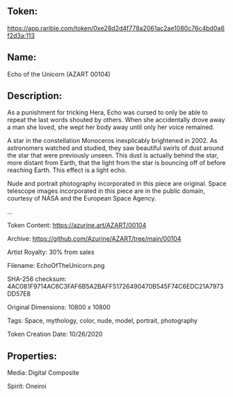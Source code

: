 ## Token:

https://app.rarible.com/token/0xe28d2d4f778a2061ac2ae1080c76c4bd0a6f2d3a:113

## Name:

Echo of the Unicorn (AZART 00104)

## Description: 

As a punishment for tricking Hera, Echo was cursed to only be able to repeat the last words shouted by others. When she accidentally drove away a man she loved, she wept her body away until only her voice remained.

A star in the constellation Monoceros inexplicably brightened in 2002. As astronomers watched and studied, they saw beautiful swirls of dust around the star that were previously unseen. This dust is actually behind the star, more distant from Earth, that the light from the star is bouncing off of before reaching Earth. This effect is a light echo.

Nude and portrait photography incorporated in this piece are original. Space telescope images incorporated in this piece are in the public domain, courtesy of NASA and the European Space Agency.

...

Token Content: https://azurine.art/AZART/00104

Archive: https://github.com/Azurine/AZART/tree/main/00104

Artist Royalty: 30% from sales

Filename: EchoOfTheUnicorn.png

SHA-256 checksum: 4AC081F9714AC6C3FAF6B5A2BAFF51726490470B545F74C6EDC21A7973DD57E8

Original Dimensions: 10800 x 10800

Tags: Space, mythology, color, nude, model, portrait, photography

Token Creation Date: 10/26/2020

## Properties:

Media: Digital Composite

Spirit: Oneiroi
